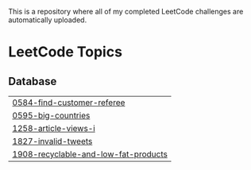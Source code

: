 This is a repository where all of my completed LeetCode challenges are automatically uploaded.

<!---LeetCode Topics Start-->
# LeetCode Topics
## Database
|  |
| ------- |
| [0584-find-customer-referee](https://github.com/kjucaitis/leetcode/tree/master/0584-find-customer-referee) |
| [0595-big-countries](https://github.com/kjucaitis/leetcode/tree/master/0595-big-countries) |
| [1258-article-views-i](https://github.com/kjucaitis/leetcode/tree/master/1258-article-views-i) |
| [1827-invalid-tweets](https://github.com/kjucaitis/leetcode/tree/master/1827-invalid-tweets) |
| [1908-recyclable-and-low-fat-products](https://github.com/kjucaitis/leetcode/tree/master/1908-recyclable-and-low-fat-products) |
<!---LeetCode Topics End-->